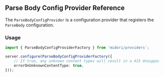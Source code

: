 ## Parse Body Config Provider Reference
The `ParseBodyConfigProvider` is a configuration provider that registers the `ParseBody` configuration.

### Usage
```ts
import { ParseBodyConfigProviderFactory } from 'midori/providers';

server.configure(ParseBodyConfigProviderFactory({
    // If true, any unknown content types will result in a 415 Unsupported Media Type response.
    errorOnUnknownContentType: true,
}));
```
